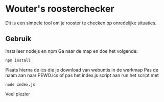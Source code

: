 # Wouter's roosterchecker
Dit is een simpele tool om je rooster te checken op onredelijke situaties.
## Gebruik
Installeer nodejs en npm
Ga naar de map en doe het volgende:
```
npm install
```
Plaats hierna de ics die je download van webuntis in de werkmap
Pas de naam aan naar PEWO.ics of pas het index.js script aan
run het script met
```
node index.js
```
Veel plezier
